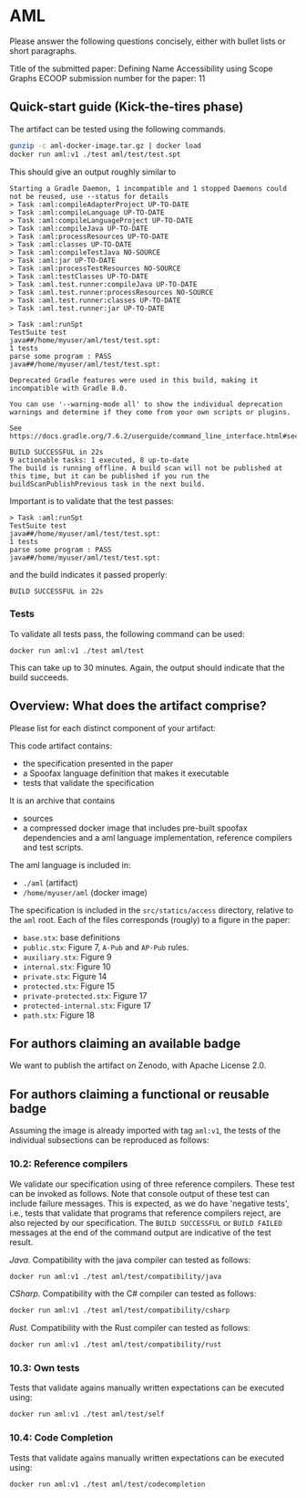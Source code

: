 # AML

Please answer the following questions concisely, either with bullet lists or short paragraphs.

Title of the submitted paper: Defining Name Accessibility using Scope Graphs
ECOOP submission number for the paper: 11

## Quick-start guide (Kick-the-tires phase)

The artifact can be tested using the following commands.

```bash
gunzip -c aml-docker-image.tar.gz | docker load
docker run aml:v1 ./test aml/test/test.spt
```

This should give an output roughly similar to

```
Starting a Gradle Daemon, 1 incompatible and 1 stopped Daemons could not be reused, use --status for details
> Task :aml:compileAdapterProject UP-TO-DATE
> Task :aml:compileLanguage UP-TO-DATE
> Task :aml:compileLanguageProject UP-TO-DATE
> Task :aml:compileJava UP-TO-DATE
> Task :aml:processResources UP-TO-DATE
> Task :aml:classes UP-TO-DATE
> Task :aml:compileTestJava NO-SOURCE
> Task :aml:jar UP-TO-DATE
> Task :aml:processTestResources NO-SOURCE
> Task :aml:testClasses UP-TO-DATE
> Task :aml.test.runner:compileJava UP-TO-DATE
> Task :aml.test.runner:processResources NO-SOURCE
> Task :aml.test.runner:classes UP-TO-DATE
> Task :aml.test.runner:jar UP-TO-DATE

> Task :aml:runSpt
TestSuite test
java##/home/myuser/aml/test/test.spt:
1 tests
parse some program : PASS
java##/home/myuser/aml/test/test.spt:

Deprecated Gradle features were used in this build, making it incompatible with Gradle 8.0.

You can use '--warning-mode all' to show the individual deprecation warnings and determine if they come from your own scripts or plugins.

See https://docs.gradle.org/7.6.2/userguide/command_line_interface.html#sec:command_line_warnings

BUILD SUCCESSFUL in 22s
9 actionable tasks: 1 executed, 8 up-to-date
The build is running offline. A build scan will not be published at this time, but it can be published if you run the buildScanPublishPrevious task in the next build.
```

Important is to validate that the test passes:
```
> Task :aml:runSpt
TestSuite test
java##/home/myuser/aml/test/test.spt:
1 tests
parse some program : PASS
java##/home/myuser/aml/test/test.spt:
```

and the build indicates it passed properly:

```
BUILD SUCCESSFUL in 22s
```

### Tests

To validate all tests pass, the following command can be used:

```
docker run aml:v1 ./test aml/test
```

This can take up to 30 minutes.
Again, the output should indicate that the build succeeds.


## Overview: What does the artifact comprise?

Please list for each distinct component of your artifact:

This code artifact contains:
- the specification presented in the paper
- a Spoofax language definition that makes it executable
- tests that validate the specification

It is an archive that contains
- sources
- a compressed docker image that includes pre-built spoofax dependencies and a aml language implementation, reference compilers and test scripts.

The aml language is included in:
- `./aml` (artifact)
- `/home/myuser/aml` (docker image)

The specification is included in the `src/statics/access` directory, relative to the `aml` root.
Each of the files corresponds (rougly) to a figure in the paper:
- `base.stx`: base definitions
- `public.stx`: Figure 7, `A-Pub` and `AP-Pub` rules.
- `auxiliary.stx`: Figure 9
- `internal.stx`: Figure 10
- `private.stx`: Figure 14
- `protected.stx`: Figure 15
- `private-protected.stx`: Figure 17
- `protected-internal.stx`: Figure 17
-	`path.stx`: Figure 18

## For authors claiming an available badge

We want to publish the artifact on Zenodo, with Apache License 2.0.

## For authors claiming a functional or reusable badge

Assuming the image is already imported with tag `aml:v1`, the tests of the individual subsections can be reproduced as follows:

### 10.2: Reference compilers

We validate our specification using of three reference compilers.
These test can be invoked as follows.
Note that console output of these test can include failure messages.
This is expected, as we do have 'negative tests', i.e., tests that validate that programs that reference compilers reject, are also rejected by our specification.
The `BUILD SUCCESSFUL` or `BUILD FAILED` messages at the end of the command output are indicative of the test result.

*Java.* Compatibility with the java compiler can tested as follows:

```bash
docker run aml:v1 ./test aml/test/compatibility/java
```

*CSharp.* Compatibility with the C# compiler can tested as follows:

```bash
docker run aml:v1 ./test aml/test/compatibility/csharp
```

*Rust.* Compatibility with the Rust compiler can tested as follows:

```bash
docker run aml:v1 ./test aml/test/compatibility/rust
```


### 10.3: Own tests

Tests that validate agains manually written expectations can be executed using:

```bash
docker run aml:v1 ./test aml/test/self
```

### 10.4: Code Completion

Tests that validate agains manually written expectations can be executed using:

```bash
docker run aml:v1 ./test aml/test/codecompletion
```

